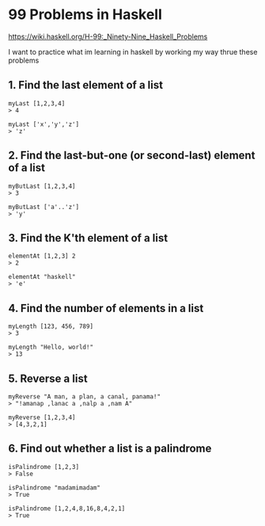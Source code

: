 # 99 Problems in Haskell

https://wiki.haskell.org/H-99:_Ninety-Nine_Haskell_Problems

I want to practice what im learning in haskell
by working my way thrue these problems

## 1. Find the last element of a list 
```
myLast [1,2,3,4]
> 4

myLast ['x','y','z']
> 'z'
```

## 2. Find the last-but-one (or second-last) element of a list
```
myButLast [1,2,3,4]
> 3

myButLast ['a'..'z']
> 'y'
```

## 3. Find the K'th element of a list
```
elementAt [1,2,3] 2
> 2

elementAt "haskell"
> 'e'
```

## 4. Find the number of elements in a list 
```
myLength [123, 456, 789]
> 3

myLength "Hello, world!"
> 13
```

## 5. Reverse a list
```
myReverse "A man, a plan, a canal, panama!"
> "!amanap ,lanac a ,nalp a ,nam A"

myReverse [1,2,3,4]
> [4,3,2,1]
```

## 6. Find out whether a list is a palindrome 
```
isPalindrome [1,2,3]
> False

isPalindrome "madamimadam"
> True

isPalindrome [1,2,4,8,16,8,4,2,1]
> True
```
